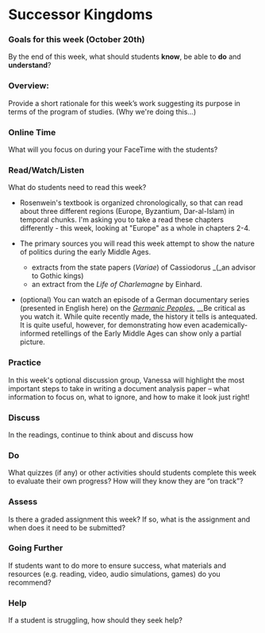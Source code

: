 # Successor Kingdoms

### Goals for this week \(October 20th\)

By the end of this week, what should students **know**, be able to **do** and **understand**?

### Overview:

Provide a short rationale for this week’s work suggesting its purpose in terms of the program of studies. \(Why we're doing this...\)

### **Online Time**

What will you focus on during your FaceTime with the students?

### Read/Watch/Listen

What do students need to read this week?

* Rosenwein's textbook is organized chronologically, so that can read about three different regions \(Europe, Byzantium, Dar-al-Islam\) in temporal chunks. I'm asking you to take a read these chapters differently - this week, looking at "Europe" as a whole in chapters 2-4. 
* The primary sources you will read this week attempt to show the nature of politics during the early Middle Ages. 

  * extracts from the state papers \(_Variae_\) of Cassiodorus _\(_an advisor to Gothic kings\)
  * an extract from the _Life of Charlemagne_ by Einhard. 

* \(optional\) You can watch an episode of a German documentary series \(presented in English here\) on the [_Germanic Peoples._](http://proxy.library.carleton.ca/login?url=https://fod.infobase.com/PortalPlaylists.aspx?wID=104730&xtid=144751) __Be critical as you watch it. While quite recently made, the history it tells is antequated. It is quite useful, however, for demonstrating how even academically-informed retellings of the Early Middle Ages can show only a partial picture. 

### Practice

In this week's optional discussion group, Vanessa will highlight the most important steps to take in writing a document analysis paper – what information to focus on, what to ignore, and how to make it look just right!

### **Discuss**

In the readings, continue to think about and discuss how 

### **Do**

What quizzes \(if any\) or other activities should students complete this week to evaluate their own progress? How will they know they are “on track”?

### **Assess** 

Is there a graded assignment this week? If so, what is the assignment and when does it need to be submitted?

### Going Further

If students want to do more to ensure success, what materials and resources \(e.g. reading, video, audio simulations, games\) do you recommend?

### **Help**

 If a student is struggling, how should they seek help?

